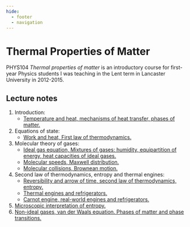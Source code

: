 ```yaml
---
hide:
  - footer
  - navigation
---
```


# Thermal Properties of Matter

PHYS104 _Thermal properties of matter_ is an introductory course for first-year Physics
students I was teaching in the Lent term in Lancaster University in 2012-2015.

## Lecture notes

1. Introduction:
    - [Temperature and heat, mechanisms of heat transfer, phases of matter.](../assets/104/part1.pdf)
2. Equations of state:
    - [Work and heat, First law of thermodynamics.](../assets/104/part2.pdf)
3. Molecular theory of gases:
    - [Ideal gas equation, Mixtures of gases: humidity, equipartition of energy, heat capacities of ideal gases.](../assets/104/part3.pdf)
    - [Molecular speeds, Maxwell distribution.](../assets/104/part3a.pdf)
    - [Molecular collisions, Brownean motion.](../assets/104/part3b.pdf)
4. Second law of thermodynamics, entropy and thermal engines: 
     - [Reversibility and arrow of time, second law of thermodynamics, entropy.](../assets/104/part4.pdf)
     - [Thermal engines and refrigerators.](../assets/104/part4a.pdf)
     - [Carnot engine, real-world engines and refrigerators.](../assets/104/part4b.pdf)
5. [Microscopic interpretation of entropy.](../assets/104/part5.pdf)
6. [Non-ideal gases, van der Waals equation. Phases of matter and phase transitions.](../assets/104/part6.pdf)


